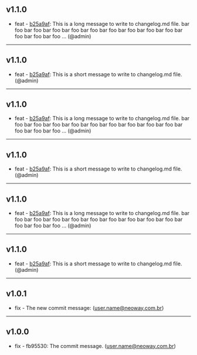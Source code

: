
## v1.1.0
- feat - [b25a9af](https://gitlab.com/dataplatform/test/commit/b25a9af78c30de0d03ca2ee6d18c66bbc4804395): This is a long message to write to changelog.md file. bar foo bar foo bar foo bar foo bar foo bar foo bar foo bar foo bar foo bar foo bar foo bar foo ... (@admin)
---


## v1.1.0
- feat - [b25a9af](https://gitlab.com/dataplatform/test/commit/b25a9af78c30de0d03ca2ee6d18c66bbc4804395): This is a short message to write to changelog.md file. (@admin)
---


## v1.1.0
- feat - [b25a9af](https://gitlab.com/dataplatform/test/commit/b25a9af78c30de0d03ca2ee6d18c66bbc4804395): This is a long message to write to changelog.md file. bar foo bar foo bar foo bar foo bar foo bar foo bar foo bar foo bar foo bar foo bar foo bar foo ... (@admin)
---


## v1.1.0
- feat - [b25a9af](https://gitlab.com/dataplatform/test/commit/b25a9af78c30de0d03ca2ee6d18c66bbc4804395): This is a short message to write to changelog.md file. (@admin)
---


## v1.1.0
- feat - [b25a9af](https://gitlab.com/dataplatform/test/commit/b25a9af78c30de0d03ca2ee6d18c66bbc4804395): This is a long message to write to changelog.md file. bar foo bar foo bar foo bar foo bar foo bar foo bar foo bar foo bar foo bar foo bar foo bar foo ... (@admin)
---


## v1.1.0
- feat - [b25a9af](https://gitlab.com/dataplatform/test/commit/b25a9af78c30de0d03ca2ee6d18c66bbc4804395): This is a short message to write to changelog.md file. (@admin)
---

## v1.0.1
- fix - The new commit message:  (user.name@neoway.com.br)
---

## v1.0.0
- fix - fb95530: The commit message. (user.name@neoway.com.br)
